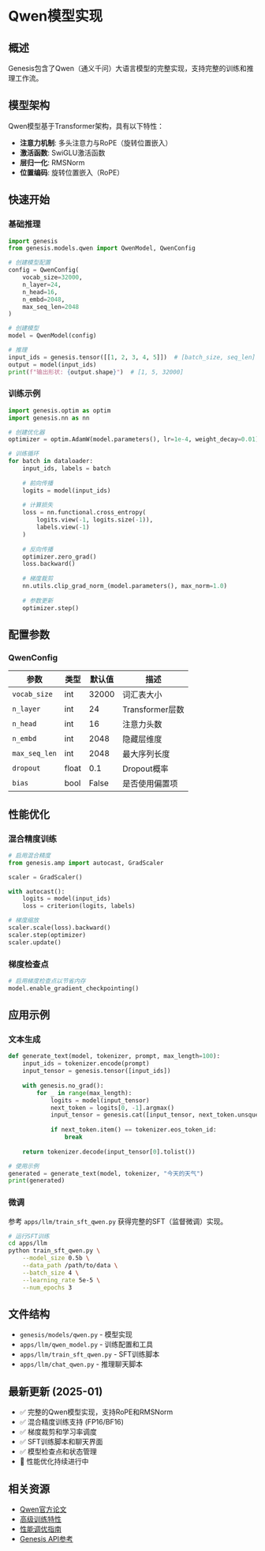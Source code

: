 # Qwen模型实现

## 概述

Genesis包含了Qwen（通义千问）大语言模型的完整实现，支持完整的训练和推理工作流。

## 模型架构

Qwen模型基于Transformer架构，具有以下特性：

- **注意力机制**: 多头注意力与RoPE（旋转位置嵌入）
- **激活函数**: SwiGLU激活函数
- **层归一化**: RMSNorm
- **位置编码**: 旋转位置嵌入（RoPE）

## 快速开始

### 基础推理

```python
import genesis
from genesis.models.qwen import QwenModel, QwenConfig

# 创建模型配置
config = QwenConfig(
    vocab_size=32000,
    n_layer=24,
    n_head=16,
    n_embd=2048,
    max_seq_len=2048
)

# 创建模型
model = QwenModel(config)

# 推理
input_ids = genesis.tensor([[1, 2, 3, 4, 5]])  # [batch_size, seq_len]
output = model(input_ids)
print(f"输出形状: {output.shape}")  # [1, 5, 32000]
```

### 训练示例

```python
import genesis.optim as optim
import genesis.nn as nn

# 创建优化器
optimizer = optim.AdamW(model.parameters(), lr=1e-4, weight_decay=0.01)

# 训练循环
for batch in dataloader:
    input_ids, labels = batch
    
    # 前向传播
    logits = model(input_ids)
    
    # 计算损失
    loss = nn.functional.cross_entropy(
        logits.view(-1, logits.size(-1)),
        labels.view(-1)
    )
    
    # 反向传播
    optimizer.zero_grad()
    loss.backward()
    
    # 梯度裁剪
    nn.utils.clip_grad_norm_(model.parameters(), max_norm=1.0)
    
    # 参数更新
    optimizer.step()
```

## 配置参数

### QwenConfig

| 参数 | 类型 | 默认值 | 描述 |
|------|------|-------|------|
| `vocab_size` | int | 32000 | 词汇表大小 |
| `n_layer` | int | 24 | Transformer层数 |
| `n_head` | int | 16 | 注意力头数 |
| `n_embd` | int | 2048 | 隐藏层维度 |
| `max_seq_len` | int | 2048 | 最大序列长度 |
| `dropout` | float | 0.1 | Dropout概率 |
| `bias` | bool | False | 是否使用偏置项 |

## 性能优化

### 混合精度训练

```python
# 启用混合精度
from genesis.amp import autocast, GradScaler

scaler = GradScaler()

with autocast():
    logits = model(input_ids)
    loss = criterion(logits, labels)

# 梯度缩放
scaler.scale(loss).backward()
scaler.step(optimizer)
scaler.update()
```

### 梯度检查点

```python
# 启用梯度检查点以节省内存
model.enable_gradient_checkpointing()
```

## 应用示例

### 文本生成

```python
def generate_text(model, tokenizer, prompt, max_length=100):
    input_ids = tokenizer.encode(prompt)
    input_tensor = genesis.tensor([input_ids])
    
    with genesis.no_grad():
        for _ in range(max_length):
            logits = model(input_tensor)
            next_token = logits[0, -1].argmax()
            input_tensor = genesis.cat([input_tensor, next_token.unsqueeze(0).unsqueeze(0)], dim=1)
            
            if next_token.item() == tokenizer.eos_token_id:
                break
    
    return tokenizer.decode(input_tensor[0].tolist())

# 使用示例
generated = generate_text(model, tokenizer, "今天的天气")
print(generated)
```

### 微调

参考 `apps/llm/train_sft_qwen.py` 获得完整的SFT（监督微调）实现。

```bash
# 运行SFT训练
cd apps/llm
python train_sft_qwen.py \
    --model_size 0.5b \
    --data_path /path/to/data \
    --batch_size 4 \
    --learning_rate 5e-5 \
    --num_epochs 3
```

## 文件结构

- `genesis/models/qwen.py` - 模型实现
- `apps/llm/qwen_model.py` - 训练配置和工具
- `apps/llm/train_sft_qwen.py` - SFT训练脚本
- `apps/llm/chat_qwen.py` - 推理聊天脚本

## 最新更新 (2025-01)

- ✅ 完整的Qwen模型实现，支持RoPE和RMSNorm
- ✅ 混合精度训练支持 (FP16/BF16)
- ✅ 梯度裁剪和学习率调度
- ✅ SFT训练脚本和聊天界面
- ✅ 模型检查点和状态管理
- 🚧 性能优化持续进行中

## 相关资源

- [Qwen官方论文](https://arxiv.org/abs/2309.16609)
- [高级训练特性](../training/advanced-features.md)
- [性能调优指南](../tutorials/performance-tuning.md)
- [Genesis API参考](../api-reference/index.md)